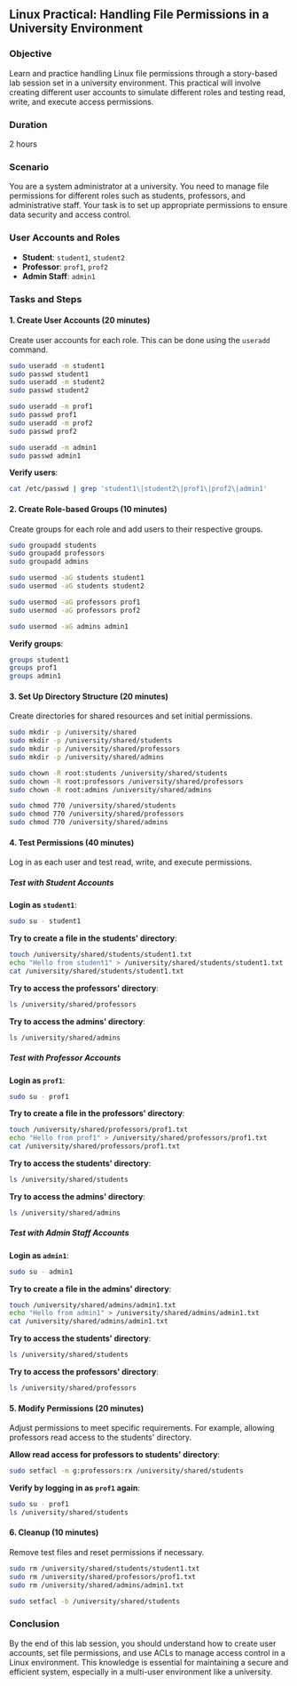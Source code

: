 ## Linux Practical: Handling File Permissions in a University Environment

### Objective
Learn and practice handling Linux file permissions through a story-based lab session set in a university environment. This practical will involve creating different user accounts to simulate different roles and testing read, write, and execute access permissions.

### Duration
2 hours

### Scenario
You are a system administrator at a university. You need to manage file permissions for different roles such as students, professors, and administrative staff. Your task is to set up appropriate permissions to ensure data security and access control.

### User Accounts and Roles
- **Student**: `student1`, `student2`
- **Professor**: `prof1`, `prof2`
- **Admin Staff**: `admin1`

### Tasks and Steps

#### 1. Create User Accounts (20 minutes)
Create user accounts for each role. This can be done using the `useradd` command.

```bash
sudo useradd -m student1
sudo passwd student1
sudo useradd -m student2
sudo passwd student2

sudo useradd -m prof1
sudo passwd prof1
sudo useradd -m prof2
sudo passwd prof2

sudo useradd -m admin1
sudo passwd admin1
```

**Verify users**:
```bash
cat /etc/passwd | grep 'student1\|student2\|prof1\|prof2\|admin1'
```

#### 2. Create Role-based Groups (10 minutes)
Create groups for each role and add users to their respective groups.

```bash
sudo groupadd students
sudo groupadd professors
sudo groupadd admins

sudo usermod -aG students student1
sudo usermod -aG students student2

sudo usermod -aG professors prof1
sudo usermod -aG professors prof2

sudo usermod -aG admins admin1
```

**Verify groups**:
```bash
groups student1
groups prof1
groups admin1
```

#### 3. Set Up Directory Structure (20 minutes)
Create directories for shared resources and set initial permissions.

```bash
sudo mkdir -p /university/shared
sudo mkdir -p /university/shared/students
sudo mkdir -p /university/shared/professors
sudo mkdir -p /university/shared/admins

sudo chown -R root:students /university/shared/students
sudo chown -R root:professors /university/shared/professors
sudo chown -R root:admins /university/shared/admins

sudo chmod 770 /university/shared/students
sudo chmod 770 /university/shared/professors
sudo chmod 770 /university/shared/admins
```

#### 4. Test Permissions (40 minutes)
Log in as each user and test read, write, and execute permissions.

##### Test with Student Accounts
**Login as `student1`**:
```bash
sudo su - student1
```

**Try to create a file in the students' directory**:
```bash
touch /university/shared/students/student1.txt
echo "Hello from student1" > /university/shared/students/student1.txt
cat /university/shared/students/student1.txt
```

**Try to access the professors' directory**:
```bash
ls /university/shared/professors
```

**Try to access the admins' directory**:
```bash
ls /university/shared/admins
```

##### Test with Professor Accounts
**Login as `prof1`**:
```bash
sudo su - prof1
```

**Try to create a file in the professors' directory**:
```bash
touch /university/shared/professors/prof1.txt
echo "Hello from prof1" > /university/shared/professors/prof1.txt
cat /university/shared/professors/prof1.txt
```

**Try to access the students' directory**:
```bash
ls /university/shared/students
```

**Try to access the admins' directory**:
```bash
ls /university/shared/admins
```

##### Test with Admin Staff Accounts
**Login as `admin1`**:
```bash
sudo su - admin1
```

**Try to create a file in the admins' directory**:
```bash
touch /university/shared/admins/admin1.txt
echo "Hello from admin1" > /university/shared/admins/admin1.txt
cat /university/shared/admins/admin1.txt
```

**Try to access the students' directory**:
```bash
ls /university/shared/students
```

**Try to access the professors' directory**:
```bash
ls /university/shared/professors
```

#### 5. Modify Permissions (20 minutes)
Adjust permissions to meet specific requirements. For example, allowing professors read access to the students' directory.

**Allow read access for professors to students' directory**:
```bash
sudo setfacl -m g:professors:rx /university/shared/students
```

**Verify by logging in as `prof1` again**:
```bash
sudo su - prof1
ls /university/shared/students
```

#### 6. Cleanup (10 minutes)
Remove test files and reset permissions if necessary.

```bash
sudo rm /university/shared/students/student1.txt
sudo rm /university/shared/professors/prof1.txt
sudo rm /university/shared/admins/admin1.txt

sudo setfacl -b /university/shared/students
```

### Conclusion
By the end of this lab session, you should understand how to create user accounts, set file permissions, and use ACLs to manage access control in a Linux environment. This knowledge is essential for maintaining a secure and efficient system, especially in a multi-user environment like a university.
